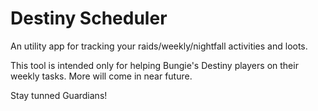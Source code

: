 # Destiny Scheduler

An utility app for tracking your raids/weekly/nightfall activities and loots.

This tool is intended only for helping Bungie's Destiny players on their weekly tasks. More will come in near future. 

Stay tunned Guardians!
